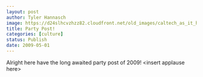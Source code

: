 ```yaml
---
layout: post
author: Tyler Hannasch
image: https://d24slhcvzhzz82.cloudfront.net/old_images/caltech_as_it_happens/6a0105349b8251970b0115706475e2970b.jpg
title: Party Post!
categories: [culture]
status: Publish
date: 2009-05-01
---
```


Alright here have the long awaited party post of 2009! &lt;insert applause here&gt;

